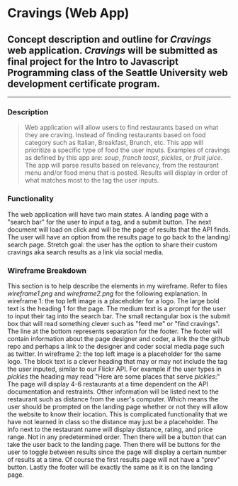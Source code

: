 # Cravings (Web App)
## Concept description and outline for _Cravings_ web application. _Cravings_ will be submitted as final project for the Intro to Javascript Programming class of the Seattle University web development certificate program.
--------

### Description
>Web application will allow users to find restaurants based on what they are craving. Instead of finding restaurants based on food category such as Italian, Breakfast, Brunch, etc. This app will prioritize a specific type of food the user inputs. Examples of cravings as defined by this app are: *soup*, *french toast*, *pickles*, or *fruit juice*. The app will parse results based on relevancy, from the restaurant menu and/or food menu that is posted. Results will display in order of what matches most to the tag the user inputs.

### Functionality
The web application will have two main states. A landing page with a "search bar" for the user to input a tag, and a submit button. The next document will load on click and will be the page of results that the API finds. The user will have an option from the results page to go back to the landing/ search page. Stretch goal: the user has the option to share their custom cravings aka search results as a link via social media.

### Wireframe Breakdown
This section is to help describe the elements in my wireframe. Refer to files *wireframe1.png* and *wireframe2.png* for the following explanation. In wireframe 1: the top left image is a placeholder for a logo. The large bold text is the heading 1 for the page. The medium text is a prompt for the user to input their tag into the search bar. The small rectangular box is the submit box that will read something clever such as "feed me" or "find cravings". The line at the bottom represents separation for the footer. The footer will contain information about the page designer and coder, a link the the github repo and perhaps a link to the designer and coder social media page such as twitter. In wireframe 2: the top left image is a placeholder for the same logo. The block text is a clever heading that may or may not include the tag the user inputed, similar to our Flickr API. For example if the user types in *pickles* the heading may read "Here are some places that serve *pickles*:" The page will display 4-6 restaurants at a time dependent on the API documentation and restraints. Other information will be listed next to the restaurant such as distance from the user's computer. Which means the user should be prompted on the landing page whether or not they will allow the website to know their location. This is complicated functionality that we have not learned in class so the distance may just be a placeholder. The info next to the restaurant name will display distance, rating, and price range. Not in any predetermined order. Then there will be a button that can take the user back to the landing page. Then there will be buttons for the user to toggle between results since the page will display a certain number of results at a time. Of course the first results page will not have a "prev" button. Lastly the footer will be exactly the same as it is on the landing page.
